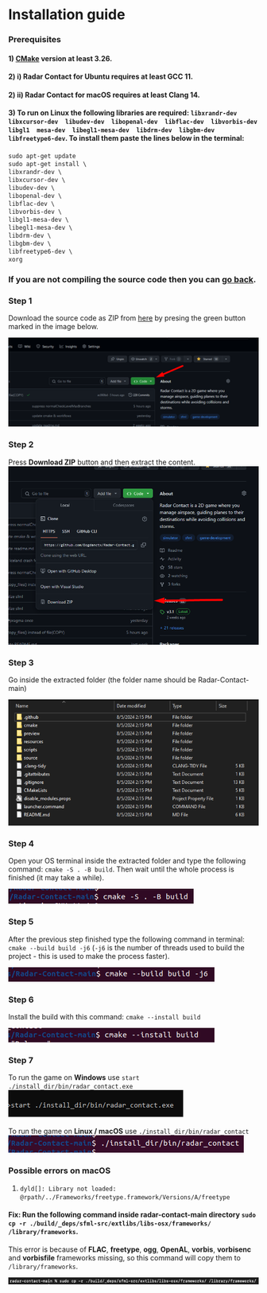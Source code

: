 # Installation guide

### Prerequisites
#### 1) [CMake](https://cmake.org/) version at least 3.26.
#### 2) i) Radar Contact for Ubuntu requires at least GCC 11.
#### 2) ii) Radar Contact for macOS requires at least Clang 14.
#### 3) To run on Linux the following libraries are required: ```libxrandr-dev  libxcursor-dev  libudev-dev  libopenal-dev  libflac-dev  libvorbis-dev libgl1  mesa-dev  libegl1-mesa-dev  libdrm-dev  libgbm-dev  libfreetype6-dev```. To install them paste the lines below in the terminal:
```
sudo apt-get update
sudo apt-get install \
libxrandr-dev \
libxcursor-dev \
libudev-dev \
libopenal-dev \
libflac-dev \
libvorbis-dev \
libgl1-mesa-dev \
libegl1-mesa-dev \
libdrm-dev \
libgbm-dev \
libfreetype6-dev \
xorg
```

### If you are not compiling the source code then you can [go back](https://github.com/bogdanctx/radar-contact).

### Step 1

Download the source code as ZIP from [here](https://github.com/Bogdanctx/Radar-Contact) by presing the
green button marked in the image below.

![](./installation/step1.png)

### Step 2

Press <b>Download ZIP</b> button and then extract the content.
![](./installation/step2.png)

### Step 3

Go inside the extracted folder (the folder name should be Radar-Contact-main)

![](./installation/step3.png)

### Step 4

Open your OS terminal inside the extracted folder and type the following 
command: ```cmake -S . -B build```. Then wait until the whole
process is finished (it may take a while).

![](./installation/step4.png)

### Step 5

After the previous step finished type the following command 
in terminal: ```cmake --build build -j6``` (```-j6``` is the number of
threads used to build the project - this is used to make the process faster).

![](./installation/step5.png)

### Step 6

Install the build with this command: ```cmake --install build```

![](./installation/step6.png)

### Step 7

To run the game on <b>Windows</b> use ```start ./install_dir/bin/radar_contact.exe``` <br>
![](./installation/step7.png)
<br><br>
To run the game on <b>Linux / macOS</b> use ```./install_dir/bin/radar_contact``` <br>
![](./installation/step7.1.png)

### Possible errors on macOS


1) ```dyld[]: Library not loaded: @rpath/../Frameworks/freetype.framework/Versions/A/freetype```
#### Fix: Run the following command inside <b>radar-contact-main</b> directory ```sudo cp -r ./build/_deps/sfml-src/extlibs/libs-osx/frameworks/ /library/frameworks```. 

This error is because of <b>FLAC</b>, <b>freetype</b>, <b>ogg</b>, <b>OpenAL</b>, <b>vorbis</b>, <b>vorbisenc</b> and 
<b>vorbisfile</b> frameworks missing, so this command will copy them to ```/library/frameworks```.

![](./installation/macos_error_1.png)